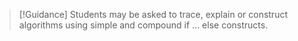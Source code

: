 > [!Guidance]
> Students may be asked to trace, explain or construct algorithms using simple and compound if ... else constructs.